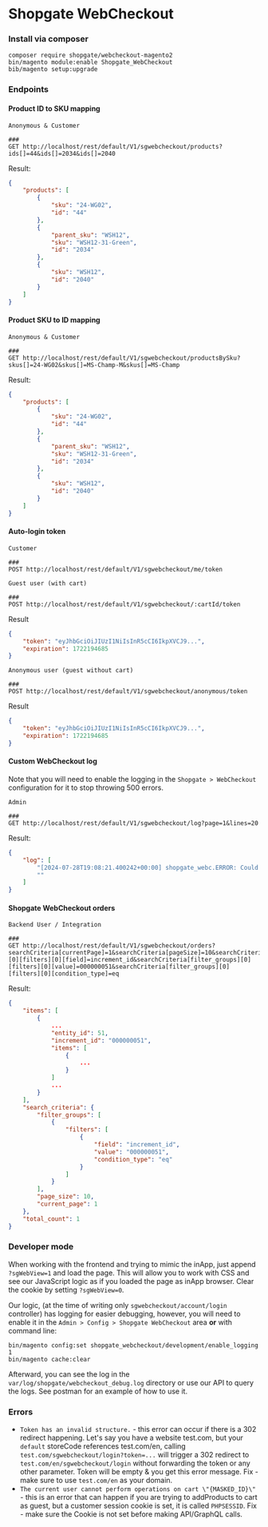 # Shopgate WebCheckout

### Install via composer

```shell
composer require shopgate/webcheckout-magento2
bin/magento module:enable Shopgate_WebCheckout
bib/magento setup:upgrade
```

### Endpoints

#### Product ID to SKU mapping
```http request
Anonymous & Customer

###
GET http://localhost/rest/default/V1/sgwebcheckout/products?ids[]=44&ids[]=2034&ids[]=2040
```
Result:
```json
{
    "products": [
        {
            "sku": "24-WG02",
            "id": "44"
        },
        {
            "parent_sku": "WSH12",
            "sku": "WSH12-31-Green",
            "id": "2034"
        },
        {
            "sku": "WSH12",
            "id": "2040"
        }
    ]
}
```
#### Product SKU to ID mapping
```http request
Anonymous & Customer

###
GET http://localhost/rest/default/V1/sgwebcheckout/productsBySku?skus[]=24-WG02&skus[]=MS-Champ-M&skus[]=MS-Champ
```
Result:
```json
{
    "products": [
        {
            "sku": "24-WG02",
            "id": "44"
        },
        {
            "parent_sku": "WSH12",
            "sku": "WSH12-31-Green",
            "id": "2034"
        },
        {
            "sku": "WSH12",
            "id": "2040"
        }
    ]
}
```
#### Auto-login token
```http request
Customer

###
POST http://localhost/rest/default/V1/sgwebcheckout/me/token
```
```http request
Guest user (with cart)

###
POST http://localhost/rest/default/V1/sgwebcheckout/:cartId/token
```
Result
```json
{
    "token": "eyJhbGciOiJIUzI1NiIsInR5cCI6IkpXVCJ9...",
    "expiration": 1722194685
}
```

```http request
Anonymous user (guest without cart)

###
POST http://localhost/rest/default/V1/sgwebcheckout/anonymous/token
```
Result
```json
{
    "token": "eyJhbGciOiJIUzI1NiIsInR5cCI6IkpXVCJ9...",
    "expiration": 1722194685
}
```

#### Custom WebCheckout log

Note that you will need to enable the logging in the `Shopgate > WebCheckout` configuration for it to stop throwing 500 errors.

```http request
Admin

###
GET http://localhost/rest/default/V1/sgwebcheckout/log?page=1&lines=20
```
Result:
```json
{
    "log": [
        "[2024-07-28T19:08:21.400242+00:00] shopgate_webc.ERROR: Could not find products by IDs: 99999 [] []\n",
        ""
    ]
}
```

#### Shopgate WebCheckout orders

```http request
Backend User / Integration

###
GET http://localhost/rest/default/V1/sgwebcheckout/orders?searchCriteria[currentPage]=1&searchCriteria[pageSize]=10&searchCriteria[filter_groups][0][filters][0][field]=increment_id&searchCriteria[filter_groups][0][filters][0][value]=000000051&searchCriteria[filter_groups][0][filters][0][condition_type]=eq
```
Result:
```json
{
    "items": [
        {
            ...
            "entity_id": 51,
            "increment_id": "000000051",
            "items": [
                {
                    ...
                }
            ]
            ...
        }
    ],
    "search_criteria": {
        "filter_groups": [
            {
                "filters": [
                    {
                        "field": "increment_id",
                        "value": "000000051",
                        "condition_type": "eq"
                    }
                ]
            }
        ],
        "page_size": 10,
        "current_page": 1
    },
    "total_count": 1
}
```

### Developer mode

When working with the frontend and trying to mimic the inApp, just append `?sgWebView=1` and load the page. This will
allow you to work with CSS and see our JavaScript logic as if you loaded the page as inApp browser. Clear the cookie
by setting `?sgWebView=0`.

Our logic, (at the time of writing only `sgwebcheckout/account/login` controller) has logging for easier debugging,
however, you will need to enable it in the `Admin > Config > Shopgate WebCheckout` area **or** with command line:
```shell
bin/magento config:set shopgate_webcheckout/development/enable_logging 1
bin/magento cache:clear
```
Afterward, you can see the log in the `var/log/shopgate/webcheckout_debug.log` directory or use our API to query the 
logs. See postman for an example of how to use it.

### Errors
- `Token has an invalid structure.` - this error can occur if there is a 302 redirect happening. Let's say you have
a website test.com, but your `default` storeCode references test.com/en, calling `test.com/sgwebcheckout/login?token=...` 
will trigger a 302 redirect to `test.com/en/sgwebcheckout/login` without forwarding the token or any other parameter. 
Token will be empty & you get this error message. Fix - make sure to use `test.com/en` as your domain.
- `The current user cannot perform operations on cart \"{MASKED_ID}\"` - this is an error that can happen if you are
trying to addProducts to cart as guest, but a customer session cookie is set, it is called `PHPSESSID`. Fix - make sure
the Cookie is not set before making API/GraphQL calls.

